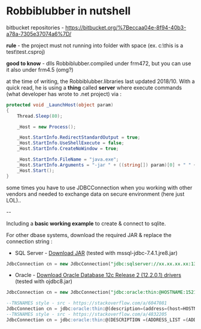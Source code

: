 # Robbiblubber in nutshell

bitbucket repositories - https://bitbucket.org/%7Beccaa04e-8f94-40b3-a78a-7305e37074a6%7D/

**rule** - the project must not running into folder with space (ex. c:\this is a test\test.csproj)

**good to know** - dlls Robbiblubber.compiled under frm472, but you can use it also under frm4.5 (omg?)

at the time of writing, the Robbiblubber.libraries last updated 2018/10. With a quick read, he is using a **thing** called **server** where execute commands (what developer has wrote to .net project) via :
```csharp
protected void _LaunchHost(object param)
{
	Thread.Sleep(80);

	_Host = new Process();

	_Host.StartInfo.RedirectStandardOutput = true;
	_Host.StartInfo.UseShellExecute = false;
	_Host.StartInfo.CreateNoWindow = true;

	_Host.StartInfo.FileName = "java.exe";
	_Host.StartInfo.Arguments = "-jar " + ((string[]) param)[0] + " " + ((string[]) param)[1];
	_Host.Start();
}
```

some times you have to use JDBCConnection when you working with other vendors and needed to exchange data on secure environment (here just LOL)..

--

Including a **basic working example** to create & connect to sqlite.

For other dbase systems, download the required JAR & replace the connection string :

  - SQL Server - [Download JAR](https://docs.microsoft.com/en-us/sql/connect/jdbc/using-the-jdbc-driver?view=sql-server-2017) (tested with mssql-jdbc-7.4.1.jre8.jar) 
```sql
JdbcConnection cn = new JdbcConnection("jdbc:sqlserver://xx.xx.xx.xx:13021;databaseName=POPAY", "com.microsoft.sqlserver.jdbc.SQLServerDriver","user","password");
```

  - Oracle - [Download Oracle Database 12c Release 2 (12.2.0.1) drivers](https://www.oracle.com/technetwork/database/application-development/jdbc/downloads/index.html) (tested with ojdbc8.jar) 
```sql
JdbcConnection cn = new JdbcConnection("jdbc:oracle:thin:@HOSTNAME:1521:SERVICENAME", "oracle.jdbc.driver.OracleDriver", "user", "pass");

--TNSNAMES style - src - https://stackoverflow.com/a/6047081
JdbcConnection cn = jdbc:oracle:thin:@(description=(address=(host=HOSTNAME)(protocol=tcp)(port=PORT))(connect_data=(service_name=SERVICENAME)(server=SHARED)))
--TNSNAMES style - src - https://stackoverflow.com/a/4832205
JdbcConnection cn = jdbc:oracle:thin:@(DESCRIPTION =(ADDRESS_LIST =(ADDRESS =(PROTOCOL=TCP)(HOST=blah.example.com)(PORT=1521)))(CONNECT_DATA=(SID=BLAHSID)(GLOBAL_NAME=BLAHSID.WORLD)(SERVER=DEDICATED)))
```
